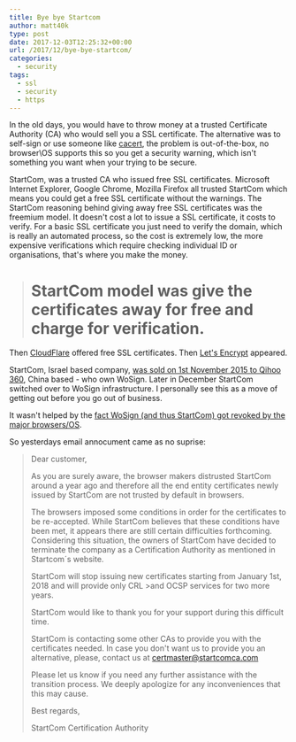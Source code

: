 ```yaml
---
title: Bye bye Startcom
author: matt40k
type: post
date: 2017-12-03T12:25:32+00:00
url: /2017/12/bye-bye-startcom/
categories:
  - security
tags:
  - ssl
  - security
  - https
---
```

In the old days, you would have to throw money at a trusted Certificate Authority (CA) who would sell you a SSL certificate. The alternative was to self-sign or use someone like <a href="http://www.cacert.org/">cacert</a>, the problem is out-of-the-box, no browser\OS supports this so you get a security warning, which isn't something you want when your trying to be secure.

StartCom, was a trusted CA who issued free SSL certificates. Microsoft Internet Explorer, Google Chrome, Mozilla Firefox all trusted StartCom which means you could get a free SSL certificate without the warnings. The StartCom reasoning behind giving away free SSL certificates was the freemium model. It doesn't cost a lot to issue a SSL certificate, it costs to verify. For a basic SSL certificate you just need to verify the domain, which is really an automated process, so the cost is extremely low, the more expensive verifications which require checking individual ID or organisations, that's where you make the money.

> # StartCom model was give the certificates away for free and charge for verification.

Then <a href="https://cloudflare.com">CloudFlare</a> offered free SSL certificates. Then <a href="https://letsencrypt.org">Let's Encrypt</a> appeared.

StartCom, Israel based company, <a href="https://docs.google.com/document/d/1C6BlmbeQfn4a9zydVi2UvjBGv6szuSB4sMYUcVrR8vQ/">was sold on 1st November 2015 to Qihoo 360</a>, China based - who own WoSign. Later in December StartCom switched over to WoSign infrastructure. I personally see this as a move of getting out before you go out of business.

It wasn't helped by the <a href="https://arstechnica.com/information-technology/2017/07/google-drops-the-boom-on-wosign-startcom-certs-for-good/">fact WoSign (and thus StartCom) got revoked by the major browsers/OS</a>.

So yesterdays email annocument came as no suprise:

> Dear customer,
> 
> As you are surely aware, the browser makers distrusted StartCom around a year ago and therefore all the end entity certificates newly issued by StartCom are not trusted by default in browsers.
>
> The browsers imposed some conditions in order for the certificates to be re-accepted. While StartCom believes that these conditions have been met, it appears there are still certain difficulties forthcoming. Considering this situation, the owners of StartCom have decided to terminate the company as a Certification Authority as mentioned in Startcom´s website.
>
> StartCom will stop issuing new certificates starting from January 1st, 2018 and will provide only CRL >and OCSP services for two more years.
>
> StartCom would like to thank you for your support during this difficult time.
>
> StartCom is contacting some other CAs to provide you with the certificates needed. In case you don't want us to provide you an alternative, please, contact us at certmaster@startcomca.com
>
>Please let us know if you need any further assistance with the transition process. We deeply apologize for any inconveniences that this may cause.
>
> Best regards,
>
> StartCom Certification Authority
